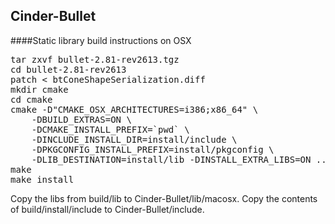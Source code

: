 Cinder-Bullet
-------------

####Static library build instructions on OSX

<pre>
tar zxvf bullet-2.81-rev2613.tgz
cd bullet-2.81-rev2613
patch < btConeShapeSerialization.diff
mkdir cmake
cd cmake
cmake -D"CMAKE_OSX_ARCHITECTURES=i386;x86_64" \
	-DBUILD_EXTRAS=ON \
	-DCMAKE_INSTALL_PREFIX=`pwd` \
	-DINCLUDE_INSTALL_DIR=install/include \
	-DPKGCONFIG_INSTALL_PREFIX=install/pkgconfig \
	-DLIB_DESTINATION=install/lib -DINSTALL_EXTRA_LIBS=ON ..
make
make install
</pre>

Copy the libs from build/lib to Cinder-Bullet/lib/macosx. Copy the contents of
build/install/include to Cinder-Bullet/include.

